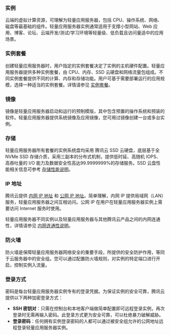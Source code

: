### 实例
云端的虚拟计算资源，可理解为轻量应用服务器，包括 CPU、操作系统、网络、磁盘等最基础的组件。轻量应用服务器实例通常适用于支撑小型网站、Web 应用、博客、论坛、云端开发/测试/学习环境等轻量级、低负载且访问量适中的应用场景。

### 实例套餐
创建轻量应用服务器时，用户指定的实例套餐决定了实例的主机硬件配置。轻量应用服务器提供多种实例套餐，由 CPU、内存、SSD 云硬盘和网络流量包组成。不同实例套餐提供不同的计算、内存和存储功能。用户可基于需要部署运行的应用规模，选择一种适当的实例套餐。详情请参见 [实例套餐](https://cloud.tencent.com/document/product/1207/44755)。

### 镜像
镜像是轻量应用服务器启动和运行的预制模版，其中包含预置的操作系统和预装的软件。轻量应用服务器提供系统镜像及应用镜像，您可用过镜像创建一台或多台实例。

### 存储
轻量应用服务器所有套餐的实例系统盘均采用 腾讯云 SSD 云硬盘，底层基于全 NVMe SSD 存储介质，采用三副本的分布式机制，提供低时延、高随机 IOPS、高吞吐量的 I/O 能力及数据安全性高达99.9999999%的存储服务。SSD 云盘性能相关信息可参考 [存储性能说明](https://cloud.tencent.com/document/product/1207/44755#PerformanceIndex)。

### IP 地址
腾讯云提供 [内网 IP 地址](https://cloud.tencent.com/doc/product/213/5225) 和 [公网 IP 地址](https://cloud.tencent.com/document/product/213/5224)。简单理解，内网 IP 提供局域网（LAN）服务，轻量应用服务器之间互相访问。公网 IP 在用户在轻量应用服务器实例上需要访问 Internet 服务时使用。

轻量应用服务器不同实例以及轻量应用服务器与其他腾讯云产品之间的内网连通性，详情请参见 [内网连通性说明](https://cloud.tencent.com/document/product/1207/50103#IntranetUnicom)。

### 防火墙
防火墙是保障轻量应用服务器网络安全的重要手段，所提供的安全防护作用，等同于云服务器中的安全组。您可以通过配置防火墙规则，对实例的特定端口进行开启，控制实例入流量。

### 登录方式
密码是每台轻量应用服务器实例专有的登录凭据。为保证实例的安全可靠，腾讯云提供以下两种加密登录方式：
- **SSH 密钥对**：只需在控制台和本地客户端做简单配置即可远程登录实例，再次登录时无需再输入密码。此登录方式更为安全可靠，可以杜绝暴力破解威胁。
- **登录密码**：任何拥有实例登录密码的人都可以通过被安全组允许的公网地址远程登录轻量应用服务器实例。
